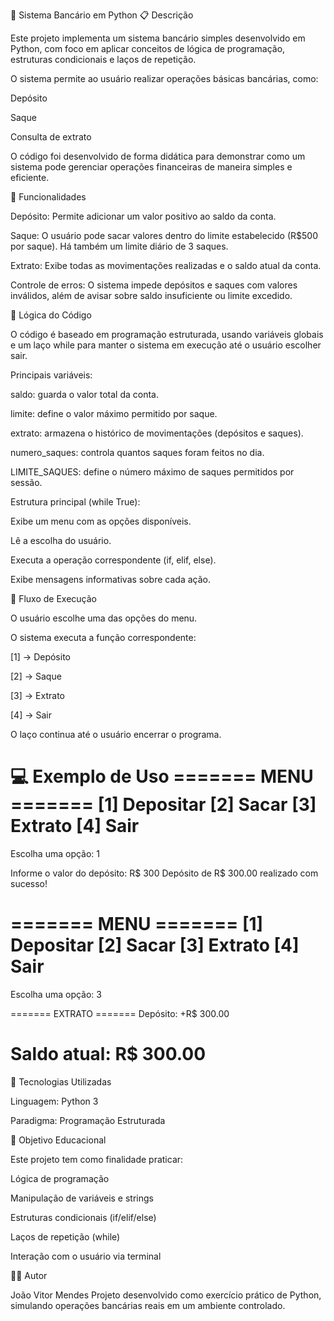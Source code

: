 🏦 Sistema Bancário em Python
📋 Descrição

Este projeto implementa um sistema bancário simples desenvolvido em Python, com foco em aplicar conceitos de lógica de programação, estruturas condicionais e laços de repetição.

O sistema permite ao usuário realizar operações básicas bancárias, como:

Depósito

Saque

Consulta de extrato

O código foi desenvolvido de forma didática para demonstrar como um sistema pode gerenciar operações financeiras de maneira simples e eficiente.

🚀 Funcionalidades

Depósito:
Permite adicionar um valor positivo ao saldo da conta.

Saque:
O usuário pode sacar valores dentro do limite estabelecido (R$500 por saque).
Há também um limite diário de 3 saques.

Extrato:
Exibe todas as movimentações realizadas e o saldo atual da conta.

Controle de erros:
O sistema impede depósitos e saques com valores inválidos, além de avisar sobre saldo insuficiente ou limite excedido.

🧠 Lógica do Código

O código é baseado em programação estruturada, usando variáveis globais e um laço while para manter o sistema em execução até o usuário escolher sair.

Principais variáveis:

saldo: guarda o valor total da conta.

limite: define o valor máximo permitido por saque.

extrato: armazena o histórico de movimentações (depósitos e saques).

numero_saques: controla quantos saques foram feitos no dia.

LIMITE_SAQUES: define o número máximo de saques permitidos por sessão.

Estrutura principal (while True):

Exibe um menu com as opções disponíveis.

Lê a escolha do usuário.

Executa a operação correspondente (if, elif, else).

Exibe mensagens informativas sobre cada ação.

🧩 Fluxo de Execução

O usuário escolhe uma das opções do menu.

O sistema executa a função correspondente:

[1] → Depósito

[2] → Saque

[3] → Extrato

[4] → Sair

O laço continua até o usuário encerrar o programa.

💻 Exemplo de Uso
======= MENU =======
[1] Depositar
[2] Sacar
[3] Extrato
[4] Sair
====================
Escolha uma opção: 1

Informe o valor do depósito: R$ 300
Depósito de R$ 300.00 realizado com sucesso!

======= MENU =======
[1] Depositar
[2] Sacar
[3] Extrato
[4] Sair
====================
Escolha uma opção: 3

======= EXTRATO =======
Depósito: +R$ 300.00

Saldo atual: R$ 300.00
========================

🧱 Tecnologias Utilizadas

Linguagem: Python 3

Paradigma: Programação Estruturada

🎯 Objetivo Educacional

Este projeto tem como finalidade praticar:

Lógica de programação

Manipulação de variáveis e strings

Estruturas condicionais (if/elif/else)

Laços de repetição (while)

Interação com o usuário via terminal

🧑‍💻 Autor

João Vitor Mendes
Projeto desenvolvido como exercício prático de Python, simulando operações bancárias reais em um ambiente controlado.

